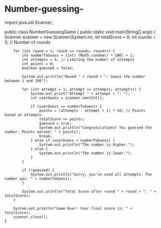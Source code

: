 # Number-guessing-
import java.util.Scanner;

public class NumberGuessingGame {
    public static void main(String[] args) {
        Scanner scanner = new Scanner(System.in);
        int totalScore = 0;
        int rounds = 3; // Number of rounds

        for (int round = 1; round <= rounds; round++) {
            int numberToGuess = (int) (Math.random() * 100) + 1;
            int attempts = 5; // Limiting the number of attempts
            int points = 0;
            boolean guessed = false;

            System.out.println("Round " + round + ": Guess the number between 1 and 100");

            for (int attempt = 1; attempt <= attempts; attempt++) {
                System.out.print("Attempt " + attempt + ": ");
                int userGuess = scanner.nextInt();

                if (userGuess == numberToGuess) {
                    points = (attempts - attempt + 1) * 10; // Points based on attempts
                    totalScore += points;
                    guessed = true;
                    System.out.println("Congratulations! You guessed the number. Points earned: " + points);
                    break;
                } else if (userGuess < numberToGuess) {
                    System.out.println("The number is higher.");
                } else {
                    System.out.println("The number is lower.");
                }
            }

            if (!guessed) {
                System.out.println("Sorry, you've used all attempts. The number was: " + numberToGuess);
            }

            System.out.println("Total Score after round " + round + ": " + totalScore);
        }

        System.out.println("Game Over! Your final score is: " + totalScore);
        scanner.close();
    }

